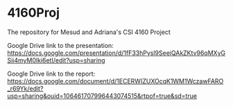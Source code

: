 # 4160Proj
The repository for Mesud and Adriana's CSI 4160 Project

Google Drive link to the presentation: https://docs.google.com/presentation/d/1fF33hPysl9SeeiQAkZKtv96qMXyGSii4myM0lki6etI/edit?usp=sharing

Google Drive link to the report: https://docs.google.com/document/d/1ECERWIZUXOcqK1WM1WczawFARO_r69Yk/edit?usp=sharing&ouid=106461707996443074515&rtpof=true&sd=true

